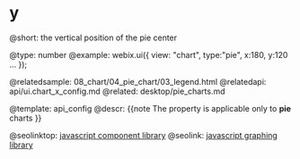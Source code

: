 y
=============


@short: the vertical position of the pie center
	

@type: number
@example:
webix.ui({
	view: "chart",
    type:"pie",
	x:180,
	y:120
    ...
});

@relatedsample:
	08_chart/04_pie_chart/03_legend.html
@relatedapi:
	api/ui.chart_x_config.md
@related:
	desktop/pie_charts.md


@template:	api_config
@descr:
{{note
The property is applicable only to **pie** charts
}}



@seolinktop: [javascript component library](https://webix.com)
@seolink: [javascript graphing library](https://webix.com/widget/charts/)